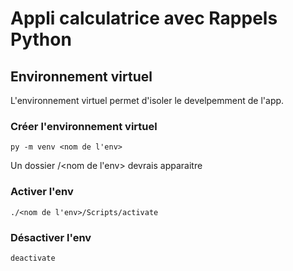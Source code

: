 # Appli calculatrice avec Rappels Python

## Environnement virtuel

L'environnement virtuel permet d'isoler le develpemment de l'app.

### Créer l'environnement virtuel
`py -m venv <nom de l'env>`

Un dossier /<nom de l'env> devrais apparaitre

### Activer l'env

`./<nom de l'env>/Scripts/activate`

### Désactiver l'env

`deactivate`
